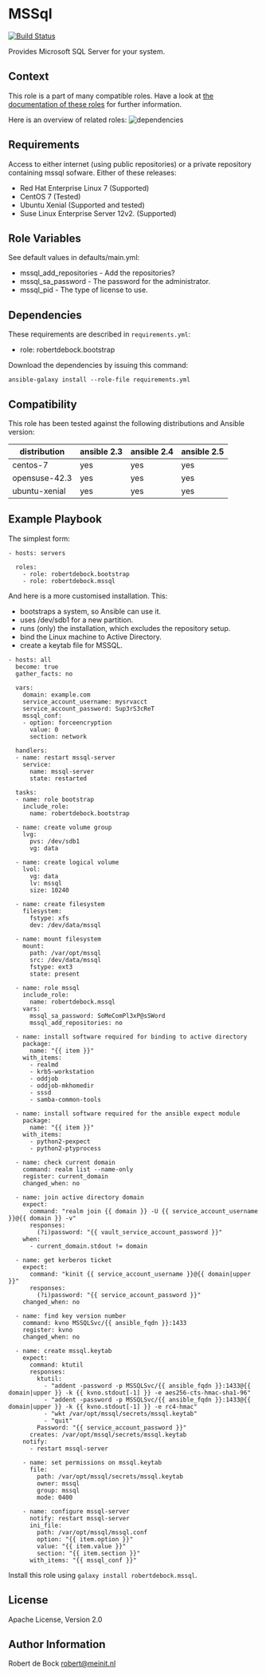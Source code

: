 MSSql
=========

[![Build Status](https://travis-ci.org/robertdebock/ansible-role-mssql.svg?branch=master)](https://travis-ci.org/robertdebock/ansible-role-mssql)

Provides Microsoft SQL Server for your system.

Context
--------
This role is a part of many compatible roles. Have a look at [the documentation of these roles](https://robertdebock.nl/) for further information.

Here is an overview of related roles:
![dependencies](https://raw.githubusercontent.com/robertdebock/robertdebock.github.io/artifacts/mssql.png "Dependency")

Requirements
------------

Access to either internet (using public repositories) or a private repository containing mssql sofware.
Either of these releases:
- Red Hat Enterprise Linux 7 (Supported)
- CentOS 7 (Tested)
- Ubuntu Xenial (Supported and tested)
- Suse Linux Enterprise Server 12v2. (Supported)

Role Variables
--------------

See default values in defaults/main.yml:
- mssql_add_repositories - Add the repositories?
- mssql_sa_password - The password for the administrator.
- mssql_pid - The type of license to use.

Dependencies
------------

These requirements are described in `requirements.yml`:
- role: robertdebock.bootstrap

Download the dependencies by issuing this command:
```
ansible-galaxy install --role-file requirements.yml
```

Compatibility
-------------

This role has been tested against the following distributions and Ansible version:

|distribution|ansible 2.3|ansible 2.4|ansible 2.5|
|------------|-----------|-----------|-----------|
|centos-7|yes|yes|yes|
|opensuse-42.3|yes|yes|yes|
|ubuntu-xenial|yes|yes|yes|

Example Playbook
----------------

The simplest form:
```
- hosts: servers

  roles:
    - role: robertdebock.bootstrap
    - role: robertdebock.mssql
```

And here is a more customised installation. This:
- bootstraps a system, so Ansible can use it.
- uses /dev/sdb1 for a new partition.
- runs (only) the installation, which excludes the repository setup.
- bind the Linux machine to Active Directory.
- create a keytab file for MSSQL.

```
- hosts: all
  become: true
  gather_facts: no

  vars:
    domain: example.com
    service_account_username: mysrvacct
    service_account_password: Sup3rS3cReT
    mssql_conf:
    - option: forceencryption
      value: 0
      section: network

  handlers:
  - name: restart mssql-server
    service:
      name: mssql-server
      state: restarted

  tasks:
  - name: role bootstrap
    include_role:
      name: robertdebock.bootstrap

  - name: create volume group
    lvg:
      pvs: /dev/sdb1
      vg: data

  - name: create logical volume
    lvol:
      vg: data
      lv: mssql
      size: 10240

  - name: create filesystem
    filesystem:
      fstype: xfs
      dev: /dev/data/mssql

  - name: mount filesystem
    mount:
      path: /var/opt/mssql
      src: /dev/data/mssql
      fstype: ext3
      state: present

  - name: role mssql
    include_role:
      name: robertdebock.mssql
    vars:
      mssql_sa_password: SoMeComPl3xP@sSWord
      mssql_add_repositories: no

  - name: install software required for binding to active directory
    package:
      name: "{{ item }}"
    with_items:
      - realmd
      - krb5-workstation
      - oddjob
      - oddjob-mkhomedir
      - sssd
      - samba-common-tools

  - name: install software required for the ansible expect module
    package:
      name: "{{ item }}"
    with_items:
      - python2-pexpect
      - python2-ptyprocess

  - name: check current domain
    command: realm list --name-only
    register: current_domain
    changed_when: no

  - name: join active directory domain
    expect:
      command: "realm join {{ domain }} -U {{ service_account_username }}@{{ domain }} -v"
      responses:
        (?i)password: "{{ vault_service_account_password }}"
    when:
      - current_domain.stdout != domain

  - name: get kerberos ticket
    expect:
      command: "kinit {{ service_account_username }}@{{ domain|upper }}"
      responses:
        (?i)password: "{{ service_account_password }}"
    changed_when: no

  - name: find key version number
    command: kvno MSSQLSvc/{{ ansible_fqdn }}:1433
    register: kvno
    changed_when: no

  - name: create mssql.keytab
    expect:
      command: ktutil
      responses:
        ktutil:
          - "addent -password -p MSSQLSvc/{{ ansible_fqdn }}:1433@{{ domain|upper }} -k {{ kvno.stdout[-1] }} -e aes256-cts-hmac-sha1-96"
          - "addent -password -p MSSQLSvc/{{ ansible_fqdn }}:1433@{{ domain|upper }} -k {{ kvno.stdout[-1] }} -e rc4-hmac"
          - "wkt /var/opt/mssql/secrets/mssql.keytab"
          - "quit"
        Password: "{{ service_account_password }}"
      creates: /var/opt/mssql/secrets/mssql.keytab
    notify:
      - restart mssql-server

    - name: set permissions on mssql.keytab
      file:
        path: /var/opt/mssql/secrets/mssql.keytab
        owner: mssql
        group: mssql
        mode: 0400

    - name: configure mssql-server
      notify: restart mssql-server
      ini_file:
        path: /var/opt/mssql/mssql.conf
        option: "{{ item.option }}"
        value: "{{ item.value }}"
        section: "{{ item.section }}"
      with_items: "{{ mssql_conf }}"
```

Install this role using `galaxy install robertdebock.mssql`.

License
-------

Apache License, Version 2.0

Author Information
------------------

Robert de Bock <robert@meinit.nl>
